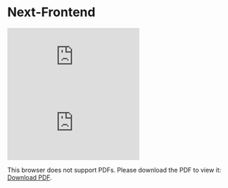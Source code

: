 # Next-Frontend
![Next Pitch Deck](https://github.com/jsmellz/Next-Frontend/blob/master/next_pitchv2.pdf)
<object data="https://github.com/jsmellz/Next-Frontend/blob/master/next_pitchv2.pdf" type="application/pdf" width="700px" height="700px">
    <embed src="https://github.com/jsmellz/Next-Frontend/blob/master/next_pitchv2.pdf">
        <p>This browser does not support PDFs. Please download the PDF to view it: <a href="http://yoursite.com/the.pdf">Download PDF</a>.</p>
    </embed>
</object>
